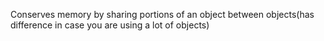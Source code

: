 Conserves memory by sharing portions of an object between objects(has difference in case you are using a lot of objects)